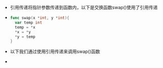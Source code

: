 - 引用传递将指针参数传递到函数内，以下是交换函数swap()使用了引用传递
- ```go
  func swap(x *int, y *int){
    var temp int
    temp = *x
    *x = *y
    *y = temp
  }
  ```
- 以下我们通过使用引用传递来调用swap()函数
- ```go
  ```